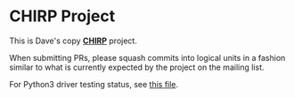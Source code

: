 # CHIRP Project

This is Dave's copy
__[CHIRP](https://chirp.danplanet.com)__ project.

When submitting PRs, please squash commits into logical units in a fashion
similar to what is currently expected by the project on the mailing list.

For Python3 driver testing status, see [this file](tests/Python3_Driver_Testing.md).
